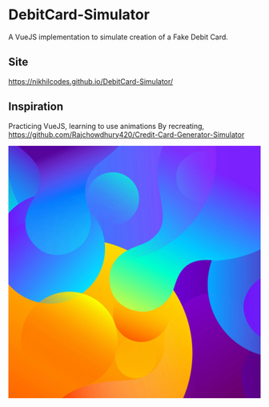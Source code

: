 # DebitCard-Simulator
A VueJS implementation to simulate creation of a Fake Debit Card.

## Site
https://nikhilcodes.github.io/DebitCard-Simulator/

## Inspiration
Practicing VueJS, learning to use animations
By recreating,
https://github.com/Rajchowdhury420/Credit-Card-Generator-Simulator

![Ignore](/assets/images/card-bg.jpg)
